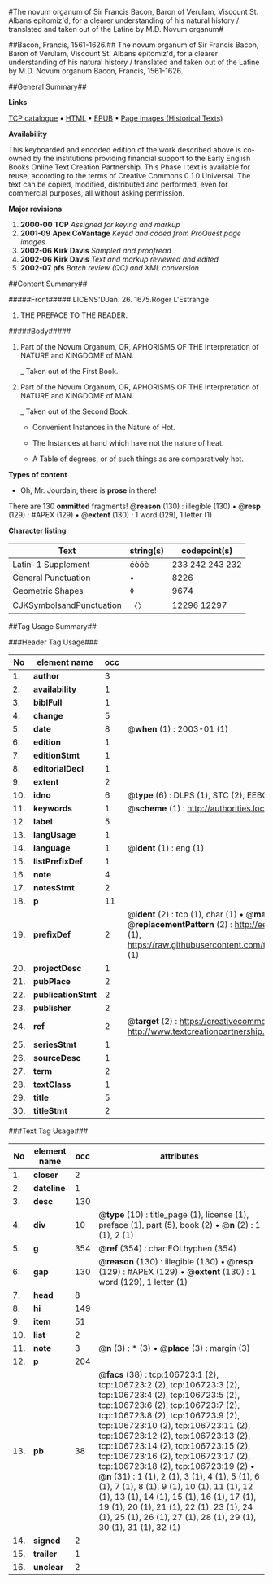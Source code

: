 #The novum organum of Sir Francis Bacon, Baron of Verulam, Viscount St. Albans epitomiz'd, for a clearer understanding of his natural history / translated and taken out of the Latine by M.D. Novum organum#

##Bacon, Francis, 1561-1626.##
The novum organum of Sir Francis Bacon, Baron of Verulam, Viscount St. Albans epitomiz'd, for a clearer understanding of his natural history / translated and taken out of the Latine by M.D.
Novum organum
Bacon, Francis, 1561-1626.

##General Summary##

**Links**

[TCP catalogue](http://www.ota.ox.ac.uk/tcp/)  • 
[HTML](http://tei.it.ox.ac.uk/tcp/Texts-HTML/free/A28/A28309.html)  • 
[EPUB](http://tei.it.ox.ac.uk/tcp/Texts-EPUB/free/A28/A28309.epub) • 
[Page images (Historical Texts)](https://data.historicaltexts.jisc.ac.uk/view?pubId=eebo-17890949e&pageId=eebo-17890949e-106723-1)

**Availability**

This keyboarded and encoded edition of the
	       work described above is co-owned by the institutions
	       providing financial support to the Early English Books
	       Online Text Creation Partnership. This Phase I text is
	       available for reuse, according to the terms of Creative
	       Commons 0 1.0 Universal. The text can be copied,
	       modified, distributed and performed, even for
	       commercial purposes, all without asking permission.

**Major revisions**

1. __2000-00__ __TCP__ *Assigned for keying and markup*
1. __2001-09__ __Apex CoVantage__ *Keyed and coded from ProQuest page images*
1. __2002-06__ __Kirk Davis__ *Sampled and proofread*
1. __2002-06__ __Kirk Davis__ *Text and markup reviewed and edited*
1. __2002-07__ __pfs__ *Batch review (QC) and XML conversion*

##Content Summary##

#####Front#####
LICENS'DJan. 26. 1675.Roger L'Estrange
1. THE PREFACE TO THE READER.

#####Body#####

1. Part of the Novum Organum, OR, APHORISMS OF THE Interpretation of NATURE and KINGDOME of MAN.

    _ Taken out of the First Book.

1. Part of the Novum Organum, OR, APHORISMS OF THE Interpretation of NATURE and KINGDOME of MAN.

    _ Taken out of the Second Book.

      * Convenient Instances in the Nature of Hot.

      * The Instances at hand which have not the nature of heat.

      * A Table of degrees, or of such things as are comparatively hot.

**Types of content**

  * Oh, Mr. Jourdain, there is **prose** in there!

There are 130 **ommitted** fragments! 
 @__reason__ (130) : illegible (130)  •  @__resp__ (129) : #APEX (129)  •  @__extent__ (130) : 1 word (129), 1 letter (1)

**Character listing**


|Text|string(s)|codepoint(s)|
|---|---|---|
|Latin-1 Supplement|éòóè|233 242 243 232|
|General Punctuation|•|8226|
|Geometric Shapes|◊|9674|
|CJKSymbolsandPunctuation|〈〉|12296 12297|

##Tag Usage Summary##

###Header Tag Usage###

|No|element name|occ|attributes|
|---|---|---|---|
|1.|__author__|3||
|2.|__availability__|1||
|3.|__biblFull__|1||
|4.|__change__|5||
|5.|__date__|8| @__when__ (1) : 2003-01 (1)|
|6.|__edition__|1||
|7.|__editionStmt__|1||
|8.|__editorialDecl__|1||
|9.|__extent__|2||
|10.|__idno__|6| @__type__ (6) : DLPS (1), STC (2), EEBO-CITATION (1), OCLC (1), VID (1)|
|11.|__keywords__|1| @__scheme__ (1) : http://authorities.loc.gov/ (1)|
|12.|__label__|5||
|13.|__langUsage__|1||
|14.|__language__|1| @__ident__ (1) : eng (1)|
|15.|__listPrefixDef__|1||
|16.|__note__|4||
|17.|__notesStmt__|2||
|18.|__p__|11||
|19.|__prefixDef__|2| @__ident__ (2) : tcp (1), char (1)  •  @__matchPattern__ (2) : ([0-9\-]+):([0-9IVX]+) (1), (.+) (1)  •  @__replacementPattern__ (2) : http://eebo.chadwyck.com/downloadtiff?vid=$1&page=$2 (1), https://raw.githubusercontent.com/textcreationpartnership/Texts/master/tcpchars.xml#$1 (1)|
|20.|__projectDesc__|1||
|21.|__pubPlace__|2||
|22.|__publicationStmt__|2||
|23.|__publisher__|2||
|24.|__ref__|2| @__target__ (2) : https://creativecommons.org/publicdomain/zero/1.0/ (1), http://www.textcreationpartnership.org/docs/. (1)|
|25.|__seriesStmt__|1||
|26.|__sourceDesc__|1||
|27.|__term__|2||
|28.|__textClass__|1||
|29.|__title__|5||
|30.|__titleStmt__|2||


###Text Tag Usage###

|No|element name|occ|attributes|
|---|---|---|---|
|1.|__closer__|2||
|2.|__dateline__|1||
|3.|__desc__|130||
|4.|__div__|10| @__type__ (10) : title_page (1), license (1), preface (1), part (5), book (2)  •  @__n__ (2) : 1 (1), 2 (1)|
|5.|__g__|354| @__ref__ (354) : char:EOLhyphen (354)|
|6.|__gap__|130| @__reason__ (130) : illegible (130)  •  @__resp__ (129) : #APEX (129)  •  @__extent__ (130) : 1 word (129), 1 letter (1)|
|7.|__head__|8||
|8.|__hi__|149||
|9.|__item__|51||
|10.|__list__|2||
|11.|__note__|3| @__n__ (3) : * (3)  •  @__place__ (3) : margin (3)|
|12.|__p__|204||
|13.|__pb__|38| @__facs__ (38) : tcp:106723:1 (2), tcp:106723:2 (2), tcp:106723:3 (2), tcp:106723:4 (2), tcp:106723:5 (2), tcp:106723:6 (2), tcp:106723:7 (2), tcp:106723:8 (2), tcp:106723:9 (2), tcp:106723:10 (2), tcp:106723:11 (2), tcp:106723:12 (2), tcp:106723:13 (2), tcp:106723:14 (2), tcp:106723:15 (2), tcp:106723:16 (2), tcp:106723:17 (2), tcp:106723:18 (2), tcp:106723:19 (2)  •  @__n__ (31) : 1 (1), 2 (1), 3 (1), 4 (1), 5 (1), 6 (1), 7 (1), 8 (1), 9 (1), 10 (1), 11 (1), 12 (1), 13 (1), 14 (1), 15 (1), 16 (1), 17 (1), 19 (1), 20 (1), 21 (1), 22 (1), 23 (1), 24 (1), 25 (1), 26 (1), 27 (1), 28 (1), 29 (1), 30 (1), 31 (1), 32 (1)|
|14.|__signed__|2||
|15.|__trailer__|1||
|16.|__unclear__|2||
